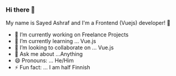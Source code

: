 ### Hi there 👋


My name is Sayed Ashraf and I'm a Frontend (Vuejs) developer! 👋

- 🔭 I’m currently working on Freelance Projects
- 🌱 I’m currently learning ... Vue.js
- 👯 I’m looking to collaborate on ... Vue.js
- 💬 Ask me about ...Anything
- 😄 Pronouns: ... He/Him
- ⚡ Fun fact: ... I am half Finnish

